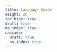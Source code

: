 ```yaml
---
title: Language Guide
weight: 20
toc_hide: true
draft: true
no_index: true
cascade:
  draft: true
  no_index: true
---
```

